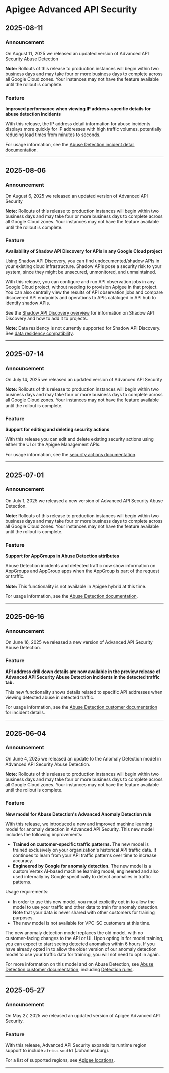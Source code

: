 # Apigee Advanced API Security

## 2025-08-11

### Announcement

On August 11, 2025 we released an updated version of Advanced API Security Abuse Detection

**Note:** Rollouts of this release to production instances will begin within two business days and may take four or more business days to complete across all Google Cloud zones. Your instances may not have the feature available until the rollout is complete.

### Feature

**Improved performance when viewing IP address-specific details for abuse detection incidents**

With this release, the IP address detail information for abuse incidents displays more quickly for IP addresses with high traffic volumes, potentially reducing load times from minutes to seconds.

For usage information, see the [Abuse Detection incident detail documentation](https://cloud.google.com/apigee/docs/api-security/abuse-detection#incident-details).

---
## 2025-08-06

### Announcement

On August 6, 2025 we released an updated version of Advanced API Security

**Note:** Rollouts of this release to production instances will begin within two business days and may take four or more business days to complete across all Google Cloud zones. Your instances may not have the feature available until the rollout is complete.

### Feature

**Availability of Shadow API Discovery for APIs in any Google Cloud project**

Using Shadow API Discovery, you can find undocumented/shadow APIs in your existing cloud infrastructure. Shadow APIs pose a security risk to your system, since they might be unsecured, unmonitored, and unmaintained.

With this release, you can configure and run API observation jobs in any Google Cloud project, without needing to provision Apigee in that project. You can also centrally view the results of API observation jobs and compare discovered API endpoints and operations to APIs cataloged in API hub to identify shadow APIs.

See the [Shadow API Discovery overview](https://cloud.google.com/apigee/docs/api-observation/shadow-api-discovery) for information on Shadow API Discovery and how to add it to projects.

**Note:** Data residency is not currently supported for Shadow API Discovery. See [data residency compatibility](https://cloud.google.com/apigee/docs/api-platform/get-started/drz-concepts#data-residency-compatibility).

---
## 2025-07-14

### Announcement

On July 14, 2025 we released an updated version of Advanced API Security

**Note:** Rollouts of this release to production instances will begin within two business days and may take four or more business days to complete across all Google Cloud zones. Your instances may not have the feature available until the rollout is complete.

### Feature

**Support for editing and deleting security actions**

With this release you can edit and delete existing security actions using either the UI or the Apigee Management APIs.

For usage information, see the [security actions documentation](https://cloud.google.com/apigee/docs/api-security/security-actions).

---
## 2025-07-01

### Announcement

On July 1, 2025 we released a new version of Advanced API Security Abuse Detection.

**Note:** Rollouts of this release to production instances will begin within two business days and may take four or more business days to complete across all Google Cloud zones. Your instances may not have the feature available until the rollout is complete.

### Feature

**Support for AppGroups in Abuse Detection attributes**

Abuse Detection incidents and detected traffic now show information on AppGroups and AppGroup apps when the AppGroup is part of the request or traffic.

**Note:** This functionality is not available in Apigee hybrid at this time.

For usage information, see the [Abuse Detection documentation](https://cloud.google.com/apigee/docs/api-security/abuse-detection#incident-details).

---
## 2025-06-16

### Announcement

On June 16, 2025 we released a new version of Advanced API Security Abuse Detection.

### Feature

**API address drill down details are now available in the preview release of Advanced API Security Abuse Detection incidents in the detected traffic tab.**

This new functionality shows details related to specific API addresses when viewing detected abuse in detected traffic.

For usage information, see the [Abuse Detection customer documentation](https://cloud.google.com/apigee/docs/api-security/abuse-detection#incident-details) for incident details.

---
## 2025-06-04

### Announcement

On June 4, 2025 we released an update to the Anomaly Detection model in Advanced API Security Abuse Detection.

**Note:** Rollouts of this release to production instances will begin within two business days and may take four or more business days to complete across all Google Cloud zones. Your instances may not have the feature available until the rollout is complete.

### Feature

**New model for Abuse Detection's Advanced Anomaly Detection rule**

With this release, we introduced a new and improved machine learning model for anomaly detection in Advanced API Security. This new model includes the following improvements:

* **Trained on customer-specific traffic patterns.** The new model is trained exclusively on your organization's historical API traffic data. It continues to learn from your API traffic patterns over time to increase accuracy.
* **Engineered by Google for anomaly detection.** The new model is a custom Vertex AI-based machine learning model, engineered and also used internally by Google specifically to detect anomalies in traffic patterns.

Usage requirements:

* In order to use this new model, you must explicitly opt in to allow the model to use your traffic and other data to train for anomaly detection. Note that your data is never shared with other customers for training purposes.
* The new model is not available for VPC-SC customers at this time.

The new anomaly detection model replaces the old model, with no customer-facing changes to the API or UI. Upon opting in for model training, you can expect to start seeing detected anomalies within 6 hours. If you have already opted in to allow the older version of our anomaly detection model to use your traffic data for training, you will not need to opt in again.

For more information on this model and on Abuse Detection, see [Abuse Detection customer documentation](https://cloud.google.com/apigee/docs/api-security/abuse-detection), including [Detection rules](https://cloud.google.com/apigee/docs/api-security/detection-rules).

---
## 2025-05-27

### Announcement

On May 27, 2025 we released an updated version of Apigee Advanced API Security.

### Feature

With this release, Advanced API Security expands its runtime region support to include `africa-south1` (Johannesburg).

For a list of supported regions, see [Apigee locations](https://cloud.google.com/apigee/docs/locations).

---
